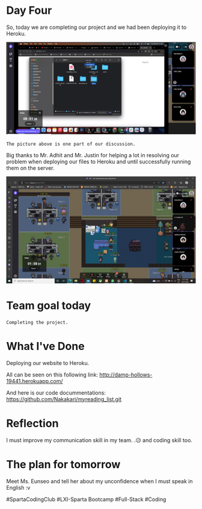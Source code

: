 # Day Four
So, today we are completing our project and we had been deploying it to Heroku. 

![title](../Images/day4.png)

```
The picture above is one part of our discussion. 
```

Big thanks to Mr. Adhit and Mr. Justin for helping a lot in resolving our problem when deploying our files to Heroku and until successfully running them on the server.

![title](../Images/day3_1.jpeg)

#  Team goal today
```
Completing the project.
```
# What I've Done
Deploying our website to Heroku.

All can be seen on this following link:
http://damp-hollows-19441.herokuapp.com/

And here is our code docummentations:
https://github.com/Nakakari/myreading_list.git

# Reflection
I must improve my communication skill in my team. .😥 and coding skill too.

# The plan for tomorrow
Meet Ms. Eunseo and tell her about my unconfidence when I must speak in English :v

#SpartaCodingClub #LXI-Sparta Bootcamp #Full-Stack #Coding